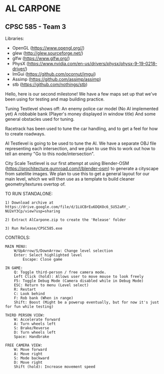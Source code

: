 # AL CARPONE
## CPSC 585 - Team 3


Libraries:
- OpenGL (https://www.opengl.org//)
- glew (http://glew.sourceforge.net/)
- glfw (https://www.glfw.org/)
- PhysX (https://www.nvidia.com/en-us/drivers/physx/physx-9-19-0218-driver/)
- ImGui (https://github.com/ocornut/imgui)
- Assimp (https://github.com/assimp/assimp)
- stb (https://github.com/nothings/stb)

Hello, here is our second milestone!
We have a few maps set up that we've been using for testing and map building practice.

Tuning Testlevel shows off:
	An enemy police car model (No AI implemented yet)
	A robbable bank (Player's money displayed in window title)
	And some general obstacles used for tuning.

Racetrack has been used to tune the car handling, and to get a feel for how to create
roadways.

AI Testlevel is going to be used to tune the AI. We have a separate OBJ file representing
each intersection, and we plan to use this to work out how to tell an enemy "Go to this node/intersection".

City Scale Testlevel is our first attempt at using Blender-OSM (https://prochitecture.gumroad.com/l/blender-osm)
to generate a cityscape from satellite images. We plan to use this to get a general layout for our main level,
which we will then use as a template to build cleaner geometry/textures overtop of. 

TO RUN STANDALONE:

	1) Download archive at https://drive.google.com/file/d/1LUCBrEu6DQXOc6_SU52aRY_-NU2eY3Cp/view?usp=sharing

	2) Extract AlCarpone.zip to create the 'Release' folder
	
	3) Run Release/CPSC585.exe
	
CONTROLS:

	MAIN MENU:
		W/UpArrow/S/DownArrow: Change level selection
		Enter: Select highlighted level
	        Escape: Close game

	IN GAME:
		Q: Toggle third-person / free camera mode.
		Left Click (hold): Allows user to move mouse to look freely
		F5: Toggle Debug Mode (Camera disabled while in Debug Mode)
		ESC: Return to menu (Level select)
		R: Restart 
		C: Look behind
		F: Rob bank (When in range)
		Shift: Boost (Might be a powerup eventually, but for now it's just for fun while testing)

	THIRD PERSON VIEW:
		W: Accelerate forward
		A: Turn wheels left
		S: Brake/Reverse
		D: Turn wheels left
		Space: Handbrake

	FREE CAMERA VIEW:
		W: Move forward
		A: Move right
		S: Mode backward
		D: Move right
		Shift (hold): Increase movement speed
